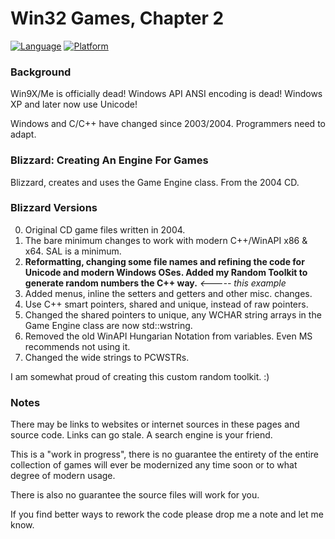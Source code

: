 # Win32 Games, Chapter 2

[![Language](https://img.shields.io/badge/Language%20-C++-blue.svg)](https://github.com/GeorgePimpleton/Win32-games/)
[![Platform](https://img.shields.io/badge/Platform%20-Win32-blue.svg)](https://github.com/GeorgePimpleton/Win32-games/)

### Background

Win9X/Me is officially dead!  Windows API ANSI encoding is dead!  Windows XP and later now use Unicode!

Windows and C/C++ have changed since 2003/2004.  Programmers need to adapt.

### Blizzard: Creating An Engine For Games

Blizzard, creates and uses the Game Engine class.  From the 2004 CD.

### Blizzard Versions

0. Original CD game files written in 2004.
1. The bare minimum changes to work with modern C++/WinAPI x86 & x64.  SAL is a minimum.
2. **Reformatting, changing some file names and refining the code for Unicode and modern Windows OSes.  Added my Random Toolkit to generate random numbers the C++ way.** *<----- this example*
3. Added menus, inline the setters and getters and other misc. changes.
4. Use C++ smart pointers, shared and unique, instead of raw pointers.
5. Changed the shared pointers to unique, any WCHAR string arrays in the Game Engine class are now std::wstring.
6. Removed the old WinAPI Hungarian Notation from variables.  Even MS recommends not using it.
7. Changed the wide strings to PCWSTRs.

I am somewhat proud of creating this custom random toolkit. :)

### Notes

There may be links to websites or internet sources in these pages and source code. Links can go stale. A search engine is your friend.

This is a "work in progress", there is no guarantee the entirety of the entire collection of games will ever be modernized any time soon or to what degree of modern usage.

There is also no guarantee the source files will work for you.

If you find better ways to rework the code please drop me a note and let me know.
